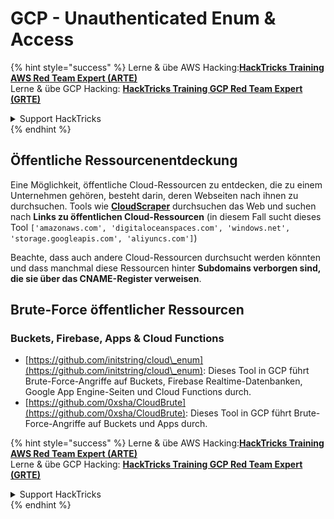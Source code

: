 # GCP - Unauthenticated Enum & Access

{% hint style="success" %}
Lerne & übe AWS Hacking:<img src="../../../.gitbook/assets/image (1).png" alt="" data-size="line">[**HackTricks Training AWS Red Team Expert (ARTE)**](https://training.hacktricks.xyz/courses/arte)<img src="../../../.gitbook/assets/image (1).png" alt="" data-size="line">\
Lerne & übe GCP Hacking: <img src="../../../.gitbook/assets/image (2).png" alt="" data-size="line">[**HackTricks Training GCP Red Team Expert (GRTE)**<img src="../../../.gitbook/assets/image (2).png" alt="" data-size="line">](https://training.hacktricks.xyz/courses/grte)

<details>

<summary>Support HackTricks</summary>

* Überprüfe die [**Abonnementpläne**](https://github.com/sponsors/carlospolop)!
* **Tritt der** 💬 [**Discord-Gruppe**](https://discord.gg/hRep4RUj7f) oder der [**Telegram-Gruppe**](https://t.me/peass) bei oder **folge** uns auf **Twitter** 🐦 [**@hacktricks\_live**](https://twitter.com/hacktricks\_live)**.**
* **Teile Hacking-Tricks, indem du PRs an die** [**HackTricks**](https://github.com/carlospolop/hacktricks) und [**HackTricks Cloud**](https://github.com/carlospolop/hacktricks-cloud) GitHub-Repos einreichst.

</details>
{% endhint %}

## Öffentliche Ressourcenentdeckung

Eine Möglichkeit, öffentliche Cloud-Ressourcen zu entdecken, die zu einem Unternehmen gehören, besteht darin, deren Webseiten nach ihnen zu durchsuchen. Tools wie [**CloudScraper**](https://github.com/jordanpotti/CloudScraper) durchsuchen das Web und suchen nach **Links zu öffentlichen Cloud-Ressourcen** (in diesem Fall sucht dieses Tool `['amazonaws.com', 'digitaloceanspaces.com', 'windows.net', 'storage.googleapis.com', 'aliyuncs.com']`)

Beachte, dass auch andere Cloud-Ressourcen durchsucht werden könnten und dass manchmal diese Ressourcen hinter **Subdomains verborgen sind, die sie über das CNAME-Register verweisen**.

## Brute-Force öffentlicher Ressourcen

### Buckets, Firebase, Apps & Cloud Functions

* [https://github.com/initstring/cloud\_enum](https://github.com/initstring/cloud\_enum): Dieses Tool in GCP führt Brute-Force-Angriffe auf Buckets, Firebase Realtime-Datenbanken, Google App Engine-Seiten und Cloud Functions durch.
* [https://github.com/0xsha/CloudBrute](https://github.com/0xsha/CloudBrute): Dieses Tool in GCP führt Brute-Force-Angriffe auf Buckets und Apps durch.

{% hint style="success" %}
Lerne & übe AWS Hacking:<img src="../../../.gitbook/assets/image (1).png" alt="" data-size="line">[**HackTricks Training AWS Red Team Expert (ARTE)**](https://training.hacktricks.xyz/courses/arte)<img src="../../../.gitbook/assets/image (1).png" alt="" data-size="line">\
Lerne & übe GCP Hacking: <img src="../../../.gitbook/assets/image (2).png" alt="" data-size="line">[**HackTricks Training GCP Red Team Expert (GRTE)**<img src="../../../.gitbook/assets/image (2).png" alt="" data-size="line">](https://training.hacktricks.xyz/courses/grte)

<details>

<summary>Support HackTricks</summary>

* Überprüfe die [**Abonnementpläne**](https://github.com/sponsors/carlospolop)!
* **Tritt der** 💬 [**Discord-Gruppe**](https://discord.gg/hRep4RUj7f) oder der [**Telegram-Gruppe**](https://t.me/peass) bei oder **folge** uns auf **Twitter** 🐦 [**@hacktricks\_live**](https://twitter.com/hacktricks\_live)**.**
* **Teile Hacking-Tricks, indem du PRs an die** [**HackTricks**](https://github.com/carlospolop/hacktricks) und [**HackTricks Cloud**](https://github.com/carlospolop/hacktricks-cloud) GitHub-Repos einreichst.

</details>
{% endhint %}
